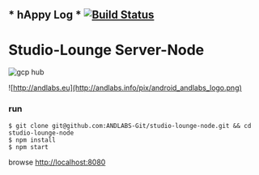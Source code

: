 
##  * hAppy Log *   [![Build Status](https://secure.travis-ci.org/ANDLABS-Git/studio-lounge-node.png)](http://travis-ci.org/ANDLABS-Git/studio-lounge-node)

# Studio-Lounge Server-Node

![gcp hub](https://github.com/ANDLABS-Git/studio-lounge-node/blob/master/server.coffee#L31-L63)

![http://andlabs.eu](http://andlabs.info/pix/android_andlabs_logo.png)

### run

    $ git clone git@github.com:ANDLABS-Git/studio-lounge-node.git && cd studio-lounge-node
    $ npm install
    $ npm start

browse [http://localhost:8080](http://localhost:8080)








